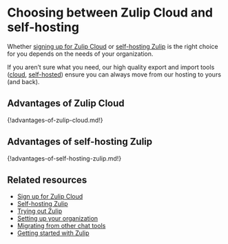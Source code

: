 # Choosing between Zulip Cloud and self-hosting

Whether [signing up for Zulip Cloud](/new/) or [self-hosting
Zulip][install-self-hosted] is the right choice for you depends on the
needs of your organization.

If you aren’t sure what you need, our high quality export and import
tools ([cloud][export-cloud], [self-hosted][export-self-hosted])
ensure you can always move from our hosting to yours (and back).

## Advantages of Zulip Cloud

{!advantages-of-zulip-cloud.md!}

## Advantages of self-hosting Zulip

{!advantages-of-self-hosting-zulip.md!}

## Related resources

* [Sign up for Zulip Cloud](/new/)
* [Self-hosting Zulip](/self-hosting/)
* [Trying out Zulip](/help/trying-out-zulip)
* [Setting up your organization](/help/getting-your-organization-started-with-zulip)
* [Migrating from other chat tools](/help/migrating-from-other-chat-tools)
* [Getting started with Zulip](/help/getting-started-with-zulip)

[install-self-hosted]: https://zulip.readthedocs.io/en/stable/production/install.html
[export-cloud]: /help/export-your-organization
[export-self-hosted]: https://zulip.readthedocs.io/en/latest/production/export-and-import.html
